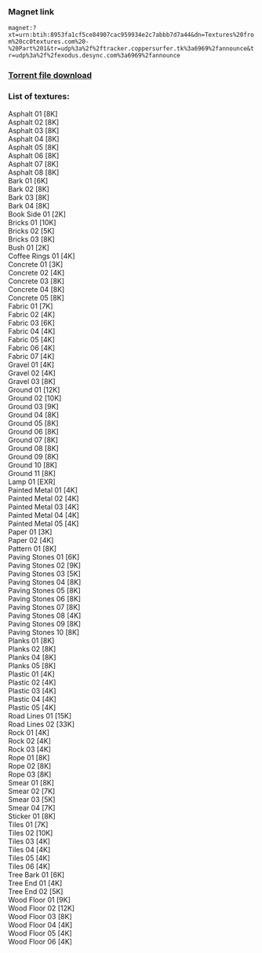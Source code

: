 ### Magnet link
`magnet:?xt=urn:btih:8953fa1cf5ce84907cac959934e2c7abbb7d7a44&dn=Textures%20from%20cc0textures.com%20-%20Part%201&tr=udp%3a%2f%2ftracker.coppersurfer.tk%3a6969%2fannounce&tr=udp%3a%2f%2fexodus.desync.com%3a6969%2fannounce`  
  
### [Torrent file download](https://github.com/Kimbatt/cc0-textures/raw/master/cc0textures.com/Part%201/Textures%20from%20cc0textures.com%20-%20Part%201.torrent)  
  
### List of textures:

Asphalt 01 [8K]  
Asphalt 02 [8K]  
Asphalt 03 [8K]  
Asphalt 04 [8K]  
Asphalt 05 [8K]  
Asphalt 06 [8K]  
Asphalt 07 [8K]  
Asphalt 08 [8K]  
Bark 01 [6K]  
Bark 02 [8K]  
Bark 03 [8K]  
Bark 04 [8K]  
Book Side 01 [2K]  
Bricks 01 [10K]  
Bricks 02 [5K]  
Bricks 03 [8K]  
Bush 01 [2K]  
Coffee  Rings 01 [4K]  
Concrete 01 [3K]  
Concrete 02 [4K]  
Concrete 03 [8K]  
Concrete 04 [8K]  
Concrete 05 [8K]  
Fabric 01 [7K]  
Fabric 02 [4K]  
Fabric 03 [6K]  
Fabric 04 [4K]  
Fabric 05 [4K]  
Fabric 06 [4K]  
Fabric 07 [4K]  
Gravel 01 [4K]  
Gravel 02 [4K]  
Gravel 03 [8K]  
Ground 01 [12K]  
Ground 02 [10K]  
Ground 03 [9K]  
Ground 04 [8K]  
Ground 05 [8K]  
Ground 06 [8K]  
Ground 07 [8K]  
Ground 08 [8K]  
Ground 09 [8K]  
Ground 10 [8K]  
Ground 11 [8K]  
Lamp 01 [EXR]  
Painted Metal 01 [4K]  
Painted Metal 02 [4K]  
Painted Metal 03 [4K]  
Painted Metal 04 [4K]  
Painted Metal 05 [4K]  
Paper 01 [3K]  
Paper 02 [4K]  
Pattern 01 [8K]  
Paving Stones 01 [6K]  
Paving Stones 02 [9K]  
Paving Stones 03 [5K]  
Paving Stones 04 [8K]  
Paving Stones 05 [8K]  
Paving Stones 06 [8K]  
Paving Stones 07 [8K]  
Paving Stones 08 [4K]  
Paving Stones 09 [8K]  
Paving Stones 10 [8K]  
Planks 01 [8K]  
Planks 02 [8K]  
Planks 04 [8K]  
Planks 05 [8K]  
Plastic 01 [4K]  
Plastic 02 [4K]  
Plastic 03 [4K]  
Plastic 04 [4K]  
Plastic 05 [4K]  
Road Lines 01 [15K]  
Road Lines 02 [33K]  
Rock 01 [4K]  
Rock 02 [4K]  
Rock 03 [4K]  
Rope 01 [8K]  
Rope 02 [8K]  
Rope 03 [8K]  
Smear 01 [8K]  
Smear 02 [7K]  
Smear 03 [5K]  
Smear 04 [7K]  
Sticker 01 [8K]  
Tiles 01 [7K]  
Tiles 02 [10K]  
Tiles 03 [4K]  
Tiles 04 [4K]  
Tiles 05 [4K]  
Tiles 06 [4K]  
Tree Bark 01 [6K]  
Tree End 01 [4K]  
Tree End 02 [5K]  
Wood Floor 01 [9K]  
Wood Floor 02 [12K]  
Wood Floor 03 [8K]  
Wood Floor 04 [4K]  
Wood Floor 05 [4K]  
Wood Floor 06 [4K]
